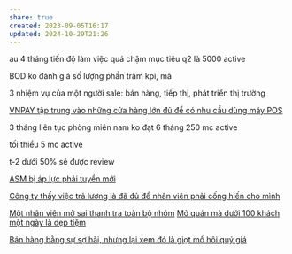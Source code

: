```yaml
---
share: true
created: 2023-09-05T16:17
updated: 2024-10-29T21:26
---
```

au 4 tháng tiến độ làm việc quá chậm
mục tiêu q2 là 5000 active

BOD ko đánh giá số lượng phần trăm kpi, mà 

3 nhiệm vụ của một người sale: bán hàng, tiếp thị, phát triển thị trường

[VNPAY tập trung vào những cửa hàng lớn đủ để có nhu cầu dùng máy POS](./VNPAY%20t%E1%BA%ADp%20trung%20v%C3%A0o%20nh%E1%BB%AFng%20c%E1%BB%ADa%20h%C3%A0ng%20l%E1%BB%9Bn%20%C4%91%E1%BB%A7%20%C4%91%E1%BB%83%20c%C3%B3%20nhu%20c%E1%BA%A7u%20d%C3%B9ng%20m%C3%A1y%20POS.md)


3 tháng liên tục phòng miên nam ko đạt
6 tháng 250 mc active

tối thiểu 5 mc active

t-2 dưới 50% sẽ được review 

[ASM bị áp lực phải tuyển mới](ASM%20b%E1%BB%8B%20%C3%A1p%20l%E1%BB%B1c%20ph%E1%BA%A3i%20tuy%E1%BB%83n%20m%E1%BB%9Bi.md)


[Công ty thấy việc trả lương là đã đủ để nhân viên phải cống hiến cho mình](../../../../%E2%9A%A1Hi%E1%BB%83u%20bi%E1%BA%BFt%20s%C3%A2u/%C4%90%E1%BA%A1o%20%C4%91%E1%BB%A9c,%20ph%C3%A1p%20lu%E1%BA%ADt.%20Ch%E1%BB%A7%20ngh%C4%A9a%20t%C3%A2n%20t%E1%BB%B1%20do/C%C3%B4ng%20ty%20th%E1%BA%A5y%20vi%E1%BB%87c%20tr%E1%BA%A3%20l%C6%B0%C6%A1ng%20l%C3%A0%20%C4%91%C3%A3%20%C4%91%E1%BB%A7%20%C4%91%E1%BB%83%20nh%C3%A2n%20vi%C3%AAn%20ph%E1%BA%A3i%20c%E1%BB%91ng%20hi%E1%BA%BFn%20cho%20m%C3%ACnh.md)


[Một nhân viên mở sai thanh tra toàn bộ nhóm](./M%E1%BB%99t%20nh%C3%A2n%20vi%C3%AAn%20m%E1%BB%9F%20sai%20thanh%20tra%20to%C3%A0n%20b%E1%BB%99%20nh%C3%B3m.md)
[Mở quán mà dưới 100 khách một ngày là dẹp tiệm](../../../../%E2%9A%A1Hi%E1%BB%83u%20bi%E1%BA%BFt%20s%C3%A2u/Ki%E1%BA%BFm%20ti%E1%BB%81n/M%E1%BB%9F%20ti%E1%BB%87m/M%E1%BB%9F%20qu%C3%A1n%20m%C3%A0%20d%C6%B0%E1%BB%9Bi%20100%20kh%C3%A1ch%20m%E1%BB%99t%20ng%C3%A0y%20l%C3%A0%20d%E1%BA%B9p%20ti%E1%BB%87m.md)


[Bán hàng bằng sự sợ hãi, nhưng lại xem đó là giọt mồ hôi quý giá](../../../../%E2%9A%A1Hi%E1%BB%83u%20bi%E1%BA%BFt%20s%C3%A2u/%C4%90%E1%BA%A1o%20%C4%91%E1%BB%A9c,%20ph%C3%A1p%20lu%E1%BA%ADt.%20Ch%E1%BB%A7%20ngh%C4%A9a%20t%C3%A2n%20t%E1%BB%B1%20do/C%E1%BA%A3m%20x%C3%BAc/B%C3%A1n%20h%C3%A0ng%20b%E1%BA%B1ng%20s%E1%BB%B1%20s%E1%BB%A3%20h%C3%A3i,%20nh%C6%B0ng%20l%E1%BA%A1i%20xem%20%C4%91%C3%B3%20l%C3%A0%20gi%E1%BB%8Dt%20m%E1%BB%93%20h%C3%B4i%20qu%C3%BD%20gi%C3%A1.md)
